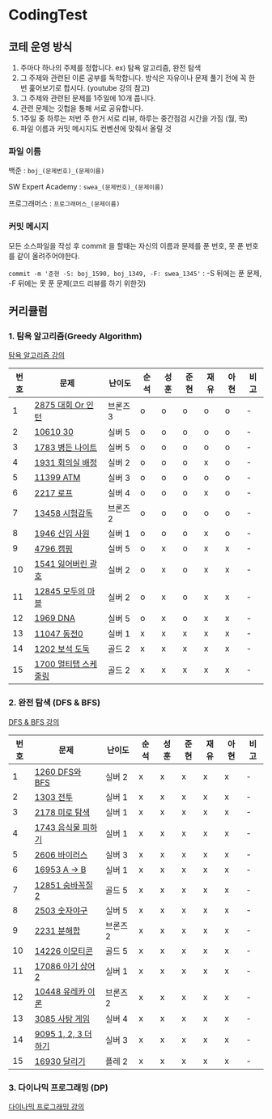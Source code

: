 # CodingTest

## 코테 운영 방식
1. 주마다 하나의 주제를 정합니다. ex) 탐욕 알고리즘, 완전 탐색
2. 그 주제와 관련된 이론 공부를 독학합니다. 방식은 자유이나 문제 풀기 전에 꼭 한 번 훑어보기로 합시다.
(youtube 강의 참고)
3. 그 주제와 관련된 문제를 1주일에 10개 풉니다.
4. 관련 문제는 깃헙을 통해 서로 공유합니다.
5. 1주일 중 하루는 저번 주 한거 서로 리뷰, 하루는 중간점검 시간을 가짐 (월, 목)
6. 파일 이름과 커밋 메시지도 컨벤션에 맞춰서 올릴 것


### 파일 이름

백준 : `boj_(문제번호)_(문제이름)` 

SW Expert Academy : `swea_(문제번호)_(문제이름)`

프로그래머스 : `프로그래머스_(문제이름)`


### 커밋 메시지

모든 소스파일을 작성 후 commit 을 할때는 자신의 이름과 문제를 푼 번호, 못 푼 번호를 같이 올려주어야한다.

`commit -m '준현 -S: boj_1590, boj_1349, -F: swea_1345'` : -S 뒤에는 푼 문제, -F 뒤에는 못 푼 문제(코드 리뷰를 하기 위한것)



## 커리큘럼

### 1. 탐욕 알고리즘(Greedy Algorithm)

[탐욕 알고리즘 강의](https://youtu.be/2zjoKjt97vQ)


|번호|문제|난이도|순석|성훈|준현|재유|아현|비고|
|---|---|---|---|---|---|---|---|---|
|1|[2875 대회 Or 인턴](https://www.acmicpc.net/problem/2875)|브론즈 3|o|o|o|o|o|-|
|2|[10610 30](https://www.acmicpc.net/problem/10610)|실버 5|o|o|o|o|o|-|
|3|[1783 병든 나이트](https://www.acmicpc.net/problem/1783)|실버 5|o|o|o|o|o|-|
|4|[1931 회의실 배정](https://www.acmicpc.net/problem/1931)|실버 2|o|o|o|x|o|-|
|5|[11399 ATM](https://www.acmicpc.net/problem/11399)|실버 3|o|o|o|o|o|-|
|6|[2217 로프](https://www.acmicpc.net/problem/2217)|실버 4|o|o|o|x|o|-|
|7|[13458 시험감독](https://www.acmicpc.net/problem/13458)|브론즈 2|o|o|o|o|o|-|
|8|[1946 신입 사원](https://www.acmicpc.net/problem/1946)|실버 1|o|o|o|x|o|-|
|9|[4796 캠핑](https://www.acmicpc.net/problem/4796)|실버 5|o|x|o|x|x|-|
|10|[1541 잃어버린 괄호](https://www.acmicpc.net/problem/1541)|실버 2|o|x|o|x|x|-|
|11|[12845 모두의 마블](https://www.acmicpc.net/problem/12845)|실버 2|o|x|o|x|x|-|
|12|[1969 DNA](https://www.acmicpc.net/problem/1969)|실버 5|o|x|o|x|x|-|
|13|[11047 동전0](https://www.acmicpc.net/problem/11047)|실버 1|x|x|x|x|x|-|
|14|[1202 보석 도둑](https://www.acmicpc.net/problem/1202)|골드 2|x|x|x|x|x|-|
|15|[1700 멀티탭 스케줄링](https://www.acmicpc.net/problem/1700)|골드 2|x|x|x|x|x|-|


### 2. 완전 탐색 (DFS & BFS)

[DFS & BFS 강의](https://youtu.be/7C9RgOcvkvo)

| 번호 | 문제                                                        | 난이도   | 순석 | 성훈 | 준현 | 재유 | 아현 | 비고 |
| ---- | ----------------------------------------------------------- | -------- | ---- | ---- | ---- | ---- | ---- | ---- |
| 1    | [1260 DFS와 BFS](https://www.acmicpc.net/problem/1260)      | 실버 2   | x    | x    | x    | x    | x    | -    |
| 2    | [1303 전투](https://www.acmicpc.net/problem/1303)           | 실버 1   | x    | x    | x    | x    | x    | -    |
| 3    | [2178 미로 탐색](https://www.acmicpc.net/problem/2178)      | 실버 1   | x    | x    | x    | x    | x    | -    |
| 4    | [1743 음식물 피하기](https://www.acmicpc.net/problem/1743)  | 실버 1   | x    | x    | x    | x    | x    | -    |
| 5    | [2606 바이러스](https://www.acmicpc.net/problem/2606)       | 실버 3   | x    | x    | x    | x    | x    | -    |
| 6    | [16953 A -> B](https://www.acmicpc.net/problem/16953)       | 실버 1   | x    | x    | x    | x    | x    | -    |
| 7    | [12851 숨바꼭질 2](https://www.acmicpc.net/problem/12851)   | 골드 5   | x    | x    | x    | x    | x    | -    |
| 8    | [2503 숫자야구](https://www.acmicpc.net/problem/2503)       | 실버 5   | x    | x    | x    | x    | x    | -    |
| 9    | [2231 분해합](https://www.acmicpc.net/problem/2231)         | 브론즈 2 | x    | x    | x    | x    | x    | -    |
| 10   | [14226 이모티콘](https://www.acmicpc.net/problem/14226)     | 골드 5   | x    | x    | x    | x    | x    | -    |
| 11   | [17086 아기 상어2](https://www.acmicpc.net/problem/17086)   | 실버 1   | x    | x    | x    | x    | x    | -    |
| 12   | [10448 유레카 이론](https://www.acmicpc.net/problem/10448)  | 브론즈 2 | x    | x    | x    | x    | x    | -    |
| 13   | [3085 사탕 게임](https://www.acmicpc.net/problem/3085)      | 실버 4   | x    | x    | x    | x    | x    | -    |
| 14   | [9095 1, 2, 3 더하기](https://www.acmicpc.net/problem/9095) | 실버 3   | x    | x    | x    | x    | x    | -    |
| 15   | [16930 달리기](https://www.acmicpc.net/problem/16930)       | 플레 2   | x    | x    | x    | x    | x    | -    |

### 3. 다이나믹 프로그래밍 (DP)

[다이나믹 프로그래밍 강의](https://youtu.be/5Lu34WIx2Us)